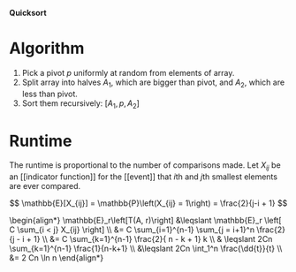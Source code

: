 **Quicksort**

# Algorithm

1. Pick a pivot $p$ uniformly at random from elements of array.
2. Split array into halves $A_1$, which are bigger than pivot, and $A_2$, which are less than pivot.
3. Sort them recursively: $[A_1, p, A_2]$

# Runtime

The runtime is proportional to the number of comparisons made. Let $X_{ij}$ be an [[indicator function]] for the [[event]] that $i$th and $j$th smallest elements are ever compared.

$$
\mathbb{E}[X_{ij}] = \mathbb{P}\left(X_{ij} = 1\right) = \frac{2}{j-i + 1}
$$

\begin{align\*}
\mathbb{E}\_r\left[T(A, r)\right] &\leqslant \mathbb{E}\_r \left[ C \sum_{i < j} X_{ij} \right]  \\\\
&= C \sum_{i=1}^{n-1} \sum_{j = i+1}^n \frac{2}{j - i + 1} \\\\
&= C \sum_{k=1}^{n-1} \frac{2}{ n - k + 1} k \\\\
& \leqslant 2Cn \sum_{k=1}^{n-1} \frac{1}{n-k+1} \\\\
&\leqslant 2Cn \int_1^n \frac{\dd{t}}{t} \\\\
&= 2 Cn \ln n
\end{align\*}